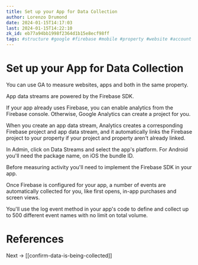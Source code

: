 ```yaml
---
title: Set up your App for Data Collection
author: Lorenzo Drumond
date: 2024-01-15T14:17:03
last: 2024-01-15T14:22:10
zk_id: eb77a94bb1998f2364d1b15e8ecf98ff
tags: #structure #google #firebase #mobile #property #website #account #analytics #advertising #ga4 #data_stream #marketing #sales #data
---
```



# Set up your App for Data Collection
You can use GA to measure websites, apps and both in the same property.

App data streams are powered by the Firebase SDK.

If your app already uses Firebase, you can enable analytics from the Firebase console. Otherwise, Google Analytics can create a project for you.

When you create an app data stream, Analytics creates a corresponding Firebase project and app data stream, and it automatically links the Firebase project to your property if your project and property aren't already linked.

In Admin, click on Data Streams and select the app's platform. For Android you'll need the package name, on iOS the bundle ID.

Before measuring activity you'll need to implement the Firebase SDK in your app.

Once Firebase is configured for your app, a number of events are automatically collected for you, like first opens, in-app purchases and screen views.

You'll use the log event method in your app's code to define and collect up to 500 different event names with no limit on total volume.

# References

Next -> [[confirm-data-is-being-collected]]
